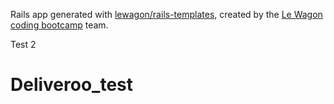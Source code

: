 Rails app generated with [lewagon/rails-templates](https://github.com/lewagon/rails-templates), created by the [Le Wagon coding bootcamp](https://www.lewagon.com) team.

Test 2
# Deliveroo_test
